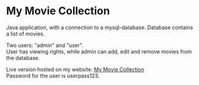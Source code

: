 # My Movie Collection
Java application, with a connection to a mysql-database.
Database contains a list of movies.

Two users: "admin" and "user".    
User has viewing rights, while admin can add, edit and remove movies from the database.

Live version hosted on my website: [My Movie Collection](http://renki.dy.fi:8080/movieCollection/)    
Password for the user is userpass123.
